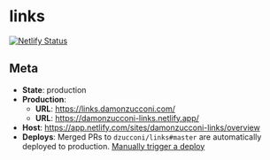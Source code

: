# links

[![Netlify Status](https://api.netlify.com/api/v1/badges/36d527fe-9824-4573-9b5f-17c849fa4c38/deploy-status)](https://app.netlify.com/sites/damonzucconi-links/deploys)

## Meta

- **State**: production
- **Production**:
  - **URL**: https://links.damonzucconi.com/
  - **URL**: https://damonzucconi-links.netlify.app/
- **Host**: https://app.netlify.com/sites/damonzucconi-links/overview
- **Deploys**: Merged PRs to `dzucconi/links#master` are automatically deployed to production. [Manually trigger a deploy](https://app.netlify.com/sites/damonzucconi-links/deploys)

